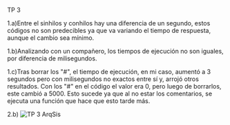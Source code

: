 TP 3

1.a)Entre el sinhilos y conhilos hay una diferencia de un segundo, estos códigos no son predecibles ya que va variando el tiempo de respuesta, aunque el cambio sea mínimo.

1.b)Analizando con un compañero, los tiempos de ejecución no son iguales, por diferencia de milisegundos.

1.c)Tras borrar los "#", el tiempo de ejecución, en mi caso, aumentó a 3 segundos pero con milisegundos no exactos entre sí y, arrojó otros resultados. Con los "#" en el código
el valor era 0, pero luego de borrarlos, este cambió a 5000. Esto sucede ya que al no estar los comentarios, se ejecuta una función que hace que esto tarde más.

2.b) ![TP 3 ArqSis](https://github.com/ailuv002/ASO2024TPs/assets/167357340/f596c0f4-914d-4fd1-bbc0-3148fad82f61)
